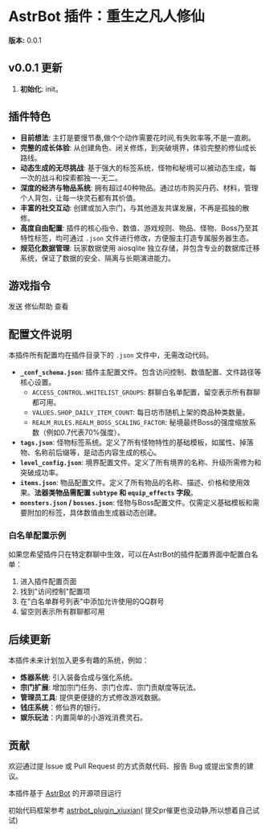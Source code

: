 # AstrBot 插件：重生之凡人修仙

**版本:** 0.0.1

## v0.0.1 更新

1. **初始化**: init。

## 插件特色

* **目前想法**: 主打是要慢节奏,做个个动作需要花时间,有失败率等,不是一直刷。
* **完整的成长体验**: 从创建角色、闭关修炼，到突破境界，体验完整的修仙成长路线。
* **动态生成的无尽挑战**: 基于强大的标签系统，怪物和秘境可以被动态生成，每一次的战斗和探索都独一-无二。
* **深度的经济与物品系统**: 拥有超过40种物品。通过坊市购买丹药、材料，管理个人背包，让每一块灵石都有其价值。
* **丰富的社交互动**: 创建或加入宗门，与其他道友共谋发展，不再是孤独的散修。
* **高度自由配置**: 插件的核心指令、数值、游戏规则、物品、怪物、Boss乃至其特性标签，均可通过 `.json` 文件进行修改，方便服主打造专属服务器生态。
* **规范化数据管理**: 玩家数据使用 aiosqlite 独立存储，并包含专业的数据库迁移系统，保证了数据的安全、隔离与长期演进能力。

## 游戏指令

发送 修仙帮助 查看

## 配置文件说明

本插件所有配置均在插件目录下的 `.json` 文件中，无需改动代码。

* **`_conf_schema.json`**: 插件主配置文件。包含访问控制、数值配置、文件路径等核心设置。
  * `ACCESS_CONTROL.WHITELIST_GROUPS`: 群聊白名单配置，留空表示所有群聊都可用。
  * `VALUES.SHOP_DAILY_ITEM_COUNT`: 每日坊市随机上架的商品种类数量。
  * `REALM_RULES.REALM_BOSS_SCALING_FACTOR`: 秘境最终Boss的强度缩放系数（例如0.7代表70%强度）。
* **`tags.json`**: 怪物标签系统。定义了所有怪物特性的基础模板，如属性、掉落物、名称前后缀等，是动态内容生成的核心。
* **`level_config.json`**: 境界配置文件。定义了所有境界的名称、升级所需修为和突破成功率。
* **`items.json`**: 物品配置文件。定义了所有物品的名称、描述、价格和使用效果。**法器类物品需配置 `subtype`
  和 `equip_effects` 字段**。
* **`monsters.json` / `bosses.json`**: 怪物与Boss配置文件。仅需定义基础模板和需要附加的标签，具体数值由生成器动态创建。

### 白名单配置示例

如果您希望插件只在特定群聊中生效，可以在AstrBot的插件配置界面中配置白名单：

1. 进入插件配置页面
2. 找到"访问控制"配置项
3. 在"白名单群号列表"中添加允许使用的QQ群号
4. 留空则表示所有群聊都可用

## 后续更新

本插件未来计划加入更多有趣的系统，例如：

* **炼器系统**: 引入装备合成与强化系统。
* **宗门扩展**: 增加宗门任务、宗门仓库、宗门贡献度等玩法。
* **管理员工具**: 提供更便捷的方式修改游戏数据。
* **钱庄系统**：修仙界的银行。
* **娱乐玩法**：内置简单的小游戏消费灵石。

## 贡献

欢迎通过提 Issue 或 Pull Request 的方式贡献代码、报告 Bug 或提出宝贵的建议。

本插件基于 [AstrBot](https://github.com/AstrBot/AstrBot) 的开源项目运行

初始代码框架参考 [astrbot_plugin_xiuxian](https://github.com/oldPeter616/astrbot_plugin_xiuxian)(
提交pr催更也没动静,所以想着自己试试)
